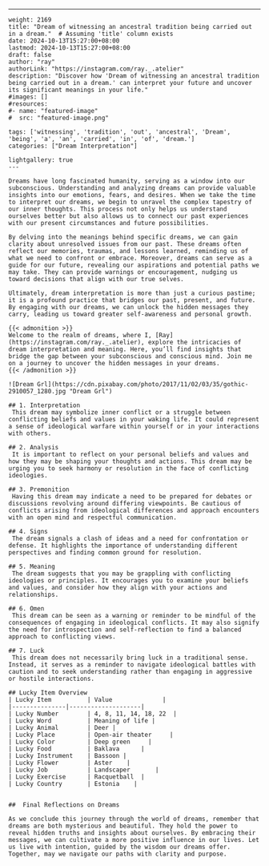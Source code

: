 ---
    weight: 2169
    title: "Dream of witnessing an ancestral tradition being carried out in a dream."  # Assuming 'title' column exists
    date: 2024-10-13T15:27:00+08:00
    lastmod: 2024-10-13T15:27:00+08:00
    draft: false
    author: "ray"
    authorLink: "https://instagram.com/ray._.atelier"
    description: "Discover how 'Dream of witnessing an ancestral tradition being carried out in a dream.' can interpret your future and uncover its significant meanings in your life."
    #images: []
    #resources:
    #- name: "featured-image"
    #  src: "featured-image.png"
    
    tags: ['witnessing', 'tradition', 'out', 'ancestral', 'Dream', 'being', 'a', 'an', 'carried', 'in', 'of', 'dream.']
    categories: ["Dream Interpretation"]
    
    lightgallery: true
    ---
    
    Dreams have long fascinated humanity, serving as a window into our subconscious. Understanding and analyzing dreams can provide valuable insights into our emotions, fears, and desires. When we take the time to interpret our dreams, we begin to unravel the complex tapestry of our inner thoughts. This process not only helps us understand ourselves better but also allows us to connect our past experiences with our present circumstances and future possibilities.
    
    By delving into the meanings behind specific dreams, we can gain clarity about unresolved issues from our past. These dreams often reflect our memories, traumas, and lessons learned, reminding us of what we need to confront or embrace. Moreover, dreams can serve as a guide for our future, revealing our aspirations and potential paths we may take. They can provide warnings or encouragement, nudging us toward decisions that align with our true selves.
    
    Ultimately, dream interpretation is more than just a curious pastime; it is a profound practice that bridges our past, present, and future. By engaging with our dreams, we can unlock the hidden messages they carry, leading us toward greater self-awareness and personal growth.
    
    {{< admonition >}}
    Welcome to the realm of dreams, where I, [Ray](https://instagram.com/ray._.atelier), explore the intricacies of dream interpretation and meaning. Here, you’ll find insights that bridge the gap between your subconscious and conscious mind. Join me on a journey to uncover the hidden messages in your dreams.
    {{< /admonition >}}
    
    ![Dream Grl](https://cdn.pixabay.com/photo/2017/11/02/03/35/gothic-2910057_1280.jpg "Dream Grl")
    
    ## 1. Interpretation
     This dream may symbolize inner conflict or a struggle between conflicting beliefs and values in your waking life. It could represent a sense of ideological warfare within yourself or in your interactions with others.
    
    ## 2. Analysis
     It is important to reflect on your personal beliefs and values and how they may be shaping your thoughts and actions. This dream may be urging you to seek harmony or resolution in the face of conflicting ideologies.
    
    ## 3. Premonition
     Having this dream may indicate a need to be prepared for debates or discussions revolving around differing viewpoints. Be cautious of conflicts arising from ideological differences and approach encounters with an open mind and respectful communication.
    
    ## 4. Signs
     The dream signals a clash of ideas and a need for confrontation or defense. It highlights the importance of understanding different perspectives and finding common ground for resolution.
    
    ## 5. Meaning
     The dream suggests that you may be grappling with conflicting ideologies or principles. It encourages you to examine your beliefs and values, and consider how they align with your actions and relationships.
    
    ## 6. Omen
     This dream can be seen as a warning or reminder to be mindful of the consequences of engaging in ideological conflicts. It may also signify the need for introspection and self-reflection to find a balanced approach to conflicting views.
    
    ## 7. Luck
     This dream does not necessarily bring luck in a traditional sense. Instead, it serves as a reminder to navigate ideological battles with caution and to seek understanding rather than engaging in aggressive or hostile interactions.
    
    ## Lucky Item Overview
    | Lucky Item          | Value              |
    |---------------|--------------------|
    | Lucky Number        | 4, 8, 11, 14, 18, 22  |
    | Lucky Word          | Meaning of life |
    | Lucky Animal        | Deer |
    | Lucky Place         | Open-air theater     |
    | Lucky Color         | Deep green     |
    | Lucky Food          | Baklava      |
    | Lucky Instrument    | Bassoon |
    | Lucky Flower        | Aster    |
    | Lucky Job           | Landscaper       |
    | Lucky Exercise      | Racquetball  |
    | Lucky Country       | Estonia    |
    
    
    ##  Final Reflections on Dreams
    
    As we conclude this journey through the world of dreams, remember that dreams are both mysterious and beautiful. They hold the power to reveal hidden truths and insights about ourselves. By embracing their messages, we can cultivate a more positive influence in our lives. Let us live with intention, guided by the wisdom our dreams offer. Together, may we navigate our paths with clarity and purpose.
    
